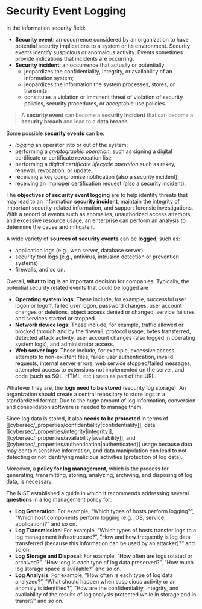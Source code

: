 # Security Event Logging

In the information security field:
- **Security event**: an occurrence considered by an organization to have potential security implications to a system or its environment. Security events identify suspicious or anomalous activity. Events sometimes provide indications that incidents are occurring.
- **Security incident**: an occurrence that actually or potentially:
	- jeopardizes the confidentiality, integrity, or availability of an information system;
	- jeopardizes the information the system processes, stores, or transmits;
	- constitutes a violation or imminent threat of violation of security policies, security procedures, or acceptable use policies.

> A **security event** can become a **security incident** that can become a **security breach** and lead to a **data breach**


Some possible **security events** can be:
- *logging* an operator into or out of the system;
- performing a *cryptographic operation*, such as signing a digital certificate or certificate revocation list;
- performing a *digital certificate lifecycle operation* such as rekey, renewal, revocation, or update; 
- receiving a key compromise notification (also a security incident); 
- receiving an improper certification request (also a security incident).

The **objectives of security event logging** are to help identify threats that may lead to an information **security incident**, maintain the integrity of important security-related information, and support forensic investigations. With a record of events such as anomalies, unauthorized access attempts, and excessive resource usage, an enterprise can perform an analysis to determine the cause and mitigate it. 

A wide variety of **sources of security events** can be **logged**, such as:
- application logs (e.g., web server, database server)
- security tool logs (e.g., antivirus, intrusion detection or prevention systems)
- firewalls, and so on.

	
Overall, **what to log** is an important decision for companies. Typically, the potential security related events that could be logged are
- **Operating system logs**: These include, for example, successful user logon or logoff, failed user logon, password changes, user account changes or deletions, object access denied or changed, service failures, and services started or stopped.
- **Network device logs**: These include, for example, traffic allowed or blocked through and by the firewall, protocol usage, bytes transferred, detected attack activity, user account changes (also logged in operating system logs), and administrator access.
- **Web server logs**: These include, for example, excessive access attempts to non-existent files, failed user authentication, invalid requests, internal server errors, web service stopped/failed messages, attempted access to extensions not implemented on the server, and code (such as SQL, HTML, etc.) seen as part of the URL.



Whatever they are, the **logs need to be stored** (security log storage). An organization should create a central repository to store logs in a standardized format. Due to the huge amount of log information, conversion and consolidation software is needed to manage them.

Since log data is stored, it also **needs to be protected** in terms of [[cybersec/_properties/confidentiality|confidentiality]], data [[cybersec/_properties/integrity|integrity]], [[cybersec/_properties/availability|availability]], and [[cybersec/_properties/authentication|authenticated]] usage because data may contain sensitive information, and data manipulation can lead to not detecting or not identifying malicious activities (protection of log data).

Moreover, a **policy for log management**, which is the process for generating, transmitting, storing, analyzing, archiving, and disposing of log data, is necessary. 

The NIST established a guide in which it recommends addressing several **questions** in a log management policy for:

- **Log Generation**: For example, ”Which types of hosts perform logging?”, ”Which host components perform logging (e.g., OS, service, application)?” and so on.
- **Log Transmission**: For example, ”Which types of hosts transfer logs to a log management infrastructure?”, ”How and how frequently is log data transferred (because this information can be used by an attacker)?” and so on.
- **Log Storage and Disposal**: For example, ”How often are logs rotated or archived?”, ”How long is each type of log data preserved?”, ”How much log storage space is available?” and so on.
- **Log Analysis**: For example, ”How often is each type of log data analyzed?”, ”What should happen when suspicious activity or an anomaly is identified?”, ”How are the confidentiality, integrity, and availability of the results of log analysis protected while in storage and in transit?” and so on.

